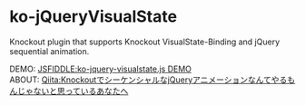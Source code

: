 ko-jQueryVisualState
====================

Knockout plugin that supports Knockout VisualState-Binding and jQuery sequential animation.

DEMO: [JSFIDDLE:ko-jquery-visualstate.js DEMO](http://jsfiddle.net/sukobuto/LLCmd/3/)  
ABOUT: [Qiita:KnockoutでシーケンシャルなjQueryアニメーションなんてやるもんじゃないと思っているあなたへ](http://qiita.com/sukobuto/items/252fe0a6615bc79563d9)
